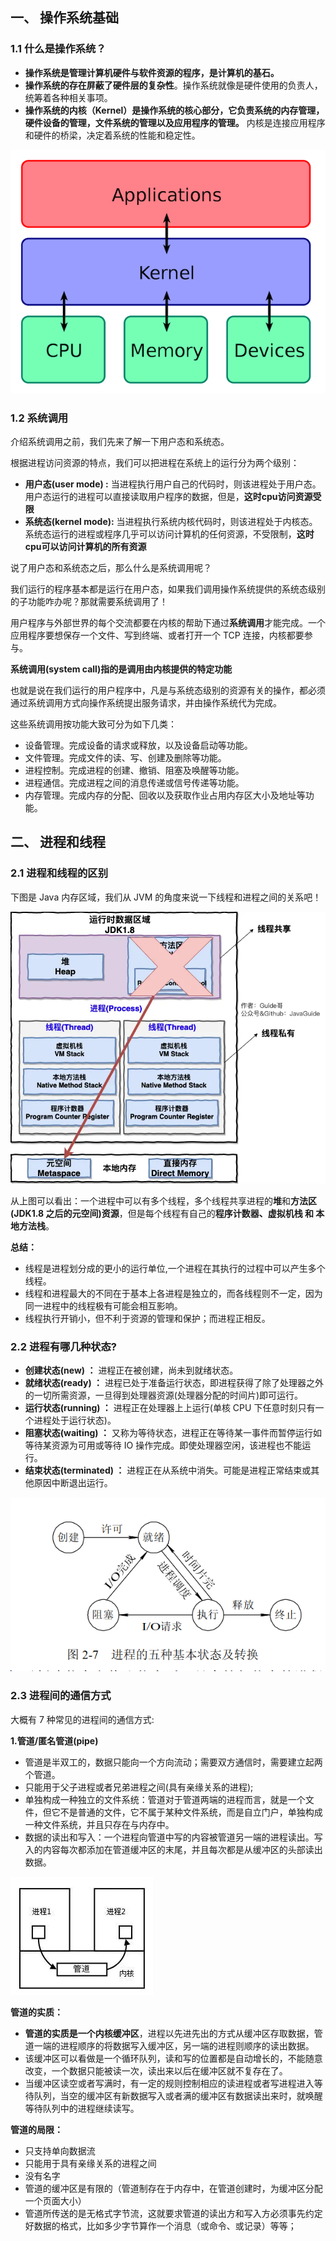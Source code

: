 ## 一、 操作系统基础

### 1.1 什么是操作系统？

* **操作系统是管理计算机硬件与软件资源的程序，是计算机的基石。**
* **操作系统的存在屏蔽了硬件层的复杂性**。操作系统就像是硬件使用的负责人，统筹着各种相关事项。
* **操作系统的内核（Kernel）是操作系统的核心部分，它负责系统的内存管理，硬件设备的管理，文件系统的管理以及应用程序的管理。**  内核是连接应用程序和硬件的桥梁，决定着系统的性能和稳定性。

![](images/2022-03-01-20-56-32.png)


### 1.2 系统调用

介绍系统调用之前，我们先来了解一下用户态和系统态。

根据进程访问资源的特点，我们可以把进程在系统上的运行分为两个级别：

* **用户态(user mode) :** 当进程执行用户自己的代码时，则该进程处于用户态。用户态运行的进程可以直接读取用户程序的数据，但是，**这时cpu访问资源受限**
* **系统态(kernel mode):** 当进程执行系统内核代码时，则该进程处于内核态。系统态运行的进程或程序几乎可以访问计算机的任何资源，不受限制，**这时cpu可以访问计算机的所有资源**


说了用户态和系统态之后，那么什么是系统调用呢？

我们运行的程序基本都是运行在用户态，如果我们调用操作系统提供的系统态级别的子功能咋办呢？那就需要系统调用了！

用户程序与外部世界的每个交流都要在内核的帮助下通过**系统调用**才能完成。一个应用程序要想保存一个文件、写到终端、或者打开一个 TCP 连接，内核都要参与。

**系统调用(system call)指的是调用由内核提供的特定功能**

也就是说在我们运行的用户程序中，凡是与系统态级别的资源有关的操作，都必须通过系统调用方式向操作系统提出服务请求，并由操作系统代为完成。

这些系统调用按功能大致可分为如下几类：

* 设备管理。完成设备的请求或释放，以及设备启动等功能。
* 文件管理。完成文件的读、写、创建及删除等功能。
* 进程控制。完成进程的创建、撤销、阻塞及唤醒等功能。
* 进程通信。完成进程之间的消息传递或信号传递等功能。
* 内存管理。完成内存的分配、回收以及获取作业占用内存区大小及地址等功能。


## 二、 进程和线程

### 2.1 进程和线程的区别

下图是 Java 内存区域，我们从 JVM 的角度来说一下线程和进程之间的关系吧！

![](images/2022-03-01-22-21-01.png)

从上图可以看出：一个进程中可以有多个线程，多个线程共享进程的**堆**和**方法区 (JDK1.8 之后的元空间)资源**，但是每个线程有自己的**程序计数器、虚拟机栈 和 本地方法栈**。

**总结：** 
* 线程是进程划分成的更小的运行单位,一个进程在其执行的过程中可以产生多个线程。
* 线程和进程最大的不同在于基本上各进程是独立的，而各线程则不一定，因为同一进程中的线程极有可能会相互影响。
* 线程执行开销小，但不利于资源的管理和保护；而进程正相反。


### 2.2 进程有哪几种状态?

* **创建状态(new) ：** 进程正在被创建，尚未到就绪状态。
* **就绪状态(ready) ：** 进程已处于准备运行状态，即进程获得了除了处理器之外的一切所需资源，一旦得到处理器资源(处理器分配的时间片)即可运行。
* **运行状态(running) ：** 进程正在处理器上上运行(单核 CPU 下任意时刻只有一个进程处于运行状态)。
* **阻塞状态(waiting) ：** 又称为等待状态，进程正在等待某一事件而暂停运行如等待某资源为可用或等待 IO 操作完成。即使处理器空闲，该进程也不能运行。
* **结束状态(terminated) ：** 进程正在从系统中消失。可能是进程正常结束或其他原因中断退出运行。

![](images/2022-03-01-22-54-02.png)


### 2.3 进程间的通信方式

大概有 7 种常见的进程间的通信方式:

**1.管道/匿名管道(pipe)**

* 管道是半双工的，数据只能向一个方向流动；需要双方通信时，需要建立起两个管道。
* 只能用于父子进程或者兄弟进程之间(具有亲缘关系的进程);
* 单独构成一种独立的文件系统：管道对于管道两端的进程而言，就是一个文件，但它不是普通的文件，它不属于某种文件系统，而是自立门户，单独构成一种文件系统，并且只存在与内存中。
* 数据的读出和写入：一个进程向管道中写的内容被管道另一端的进程读出。写入的内容每次都添加在管道缓冲区的末尾，并且每次都是从缓冲区的头部读出数据。

![](images/2022-03-01-23-05-13.png)


**管道的实质：**
* **管道的实质是一个内核缓冲区**，进程以先进先出的方式从缓冲区存取数据，管道一端的进程顺序的将数据写入缓冲区，另一端的进程则顺序的读出数据。
* 该缓冲区可以看做是一个循环队列，读和写的位置都是自动增长的，不能随意改变，一个数据只能被读一次，读出来以后在缓冲区就不复存在了。
* 当缓冲区读空或者写满时，有一定的规则控制相应的读进程或者写进程进入等待队列，当空的缓冲区有新数据写入或者满的缓冲区有数据读出来时，就唤醒等待队列中的进程继续读写。

**管道的局限：**
* 只支持单向数据流
* 只能用于具有亲缘关系的进程之间
* 没有名字
* 管道的缓冲区是有限的（管道制存在于内存中，在管道创建时，为缓冲区分配一个页面大小）
* 管道所传送的是无格式字节流，这就要求管道的读出方和写入方必须事先约定好数据的格式，比如多少字节算作一个消息（或命令、或记录）等等；




